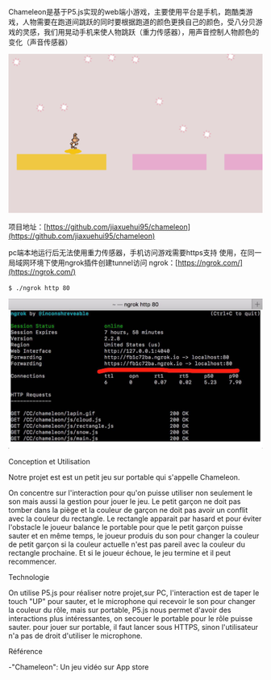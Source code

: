 Chameleon是基于P5.js实现的web端小游戏，主要使用平台是手机，跑酷类游戏，人物需要在跑道间跳跃的同时要根据跑道的颜色更换自己的颜色，受八分贝游戏的灵感，我们用晃动手机来使人物跳跃（重力传感器），用声音控制人物颜色的变化（声音传感器）

![chameleon](/img/chameleon1.png)
<!--more-->
项目地址：[https://github.com/jiaxuehui95/chameleon](https://github.com/jiaxuehui95/chameleon)

pc端本地运行后无法使用重力传感器，手机访问游戏需要https支持
使用，在同一局域网环境下使用ngrok插件创建tunnel访问
ngrok：[https://ngrok.com/](https://ngrok.com/)

`$ ./ngrok http 80`

![chameleon2](/img/chameleon2.jpeg)

Conception et Utilisation 

Notre projet est est un petit jeu sur portable qui s'appelle Chameleon.

On concentre sur l'interaction pour qu'on puisse utiliser non seulement le son mais aussi la gestion pour jouer le jeu. Le petit garçon ne doit pas tomber dans la piège et la couleur de garçon ne doit pas avoir un conflit avec la couleur du rectangle. Le rectangle apparait par hasard et pour éviter l'obstacle le joueur balance le portable pour que le petit garçon puisse sauter et en même temps, le joueur produis du son pour changer la couleur de petit garçon si la couleur actuelle n'est pas pareil avec la couleur du rectangle prochaine. Et si le joueur échoue, le jeu termine et il peut recommencer.

Technologie 

On utilise P5.js pour réaliser notre projet,sur PC, l'interaction est de taper le touch "UP" pour sauter, et le microphone qui recevoir le son pour changer la couleur du rôle, mais sur portable, P5.js nous permet d'avoir des interactions plus intéressantes, on secouer le portable pour le rôle puisse sauter. pour jouer sur portable, il faut lancer sous HTTPS, sinon l'utilisateur n'a pas de droit d'utiliser le microphone.

Référence 

-"Chameleon": Un jeu vidéo sur App store
